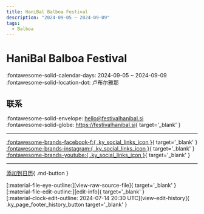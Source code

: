 ```yaml
---
title: HaniBal Balboa Festival
description: "2024-09-05 ~ 2024-09-09"
tags:
  - Balboa
---
```


# HaniBal Balboa Festival 

:fontawesome-solid-calendar-days: 2024-09-05 ~ 2024-09-09  
:fontawesome-solid-location-dot: 卢布尔雅那  

## 联系

:fontawesome-solid-envelope: <hello@festivalhanibal.si>  
:fontawesome-solid-globe: <https://festivalhanibal.si>{ target='_blank' }  

---

 [:fontawesome-brands-facebook-f:{ .ky_social_links_icon }](https://www.facebook.com/festivalhanibal){ target='_blank' } [:fontawesome-brands-instagram:{ .ky_social_links_icon }](https://instagram.com/festivalhanibal){ target='_blank' } [:fontawesome-brands-youtube:{ .ky_social_links_icon }](https://youtube.com/@balboafestivalhanibal9598){ target='_blank' }

---

[添加到日历](https://swing.news/ics/zh-Hans/2024/sl_SI/haniBal-balboa-festival-2024.ics){ .md-button }

<div class="ky_page_footer" markdown>
<div class="ky_page_footer_trailing" markdown="span">
[:material-file-eye-outline:][view-raw-source-file]{ target='_blank' }
[:material-file-edit-outline:][edit-info]{ target='_blank' }
</div>
<div class="ky_page_footer_leading" markdown="span">
[:material-clock-edit-outline: 2024-07-14 20:30 UTC][view-edit-history]{ .ky_page_footer_history_button target='_blank' }
</div>
</div>

[view-raw-source-file]: https://github.com/swingdance/events/blob/main/2024/sl_SI/haniBal-balboa-festival-2024.json "查看原始源文件"
[edit-info]: https://github.com/swingdance/events/issues/new?assignees=&labels=update+event&projects=&template=03-update_entity.yml&title=%5B2024%2Fsl_SI%5D%20HaniBal%20Balboa%20Festival&region=sl_SI&year=2024&id=haniBal-balboa-festival-2024&name=HaniBal%20Balboa%20Festival&org_id= "编辑信息"

[view-edit-history]: https://github.com/swingdance/events/commits/main/2024/sl_SI/haniBal-balboa-festival-2024.json "查看编辑历史"

